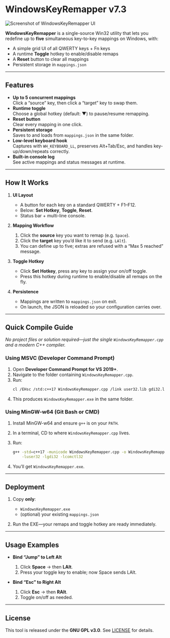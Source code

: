
# WindowsKeyRemapper v7.3

![Screenshot of WindowsKeyRemapper UI](https://i.imgur.com/lgnE4Pl.png)

**WindowsKeyRemapper** is a single-source Win32 utility that lets you redefine up to **five** simultaneous key-to-key mappings on Windows, with:

- A simple grid UI of all QWERTY keys + Fn keys  
- A runtime **Toggle** hotkey to enable/disable remaps  
- A **Reset** button to clear all mappings  
- Persistent storage in `mappings.json`  

---

## Features

- **Up to 5 concurrent mappings**  
  Click a “source” key, then click a “target” key to swap them.  
- **Runtime toggle**  
  Choose a global hotkey (default: ▼) to pause/resume remapping.  
- **Reset button**  
  Clear every mapping in one click.  
- **Persistent storage**  
  Saves to and loads from `mappings.json` in the same folder.  
- **Low-level keyboard hook**  
  Captures with `WH_KEYBOARD_LL`, preserves Alt+Tab/Esc, and handles key-up/down/repeats correctly.  
- **Built-in console log**  
  See active mappings and status messages at runtime.  

---

## How It Works

1. **UI Layout**  
   - A button for each key on a standard QWERTY + F1–F12.  
   - Below: **Set Hotkey**, **Toggle**, **Reset**.  
   - Status bar + multi-line console.  

2. **Mapping Workflow**  
   1. Click the **source** key you want to remap (e.g. `Space`).  
   2. Click the **target** key you’d like it to send (e.g. `LAlt`).  
   3. You can define up to five; extras are refused with a “Max 5 reached” message.  

3. **Toggle Hotkey**  
   - Click **Set Hotkey**, press any key to assign your on/off toggle.  
   - Press this hotkey during runtime to enable/disable all remaps on the fly.  

4. **Persistence**  
   - Mappings are written to `mappings.json` on exit.  
   - On launch, the JSON is reloaded so your configuration carries over.  

---

## Quick Compile Guide

_No project files or solution required—just the single `WindowsKeyRemapper.cpp` and a modern C++ compiler._

### Using MSVC (Developer Command Prompt)

1. Open **Developer Command Prompt for VS 2019+**.  
2. Navigate to the folder containing `WindowsKeyRemapper.cpp`.  
3. Run:
   ```bash
   cl /EHsc /std:c++17 WindowsKeyRemapper.cpp /link user32.lib gdi32.lib comctl32.lib```


4. This produces `WindowsKeyRemapper.exe` in the same folder.

### Using MinGW-w64 (Git Bash or CMD)

1. Install MinGW-w64 and ensure `g++` is on your `PATH`.
2. In a terminal, CD to where `WindowsKeyRemapper.cpp` lives.
3. Run:

   ```bash
   g++ -std=c++17 -municode WindowsKeyRemapper.cpp -o WindowsKeyRemapper.exe \
       -luser32 -lgdi32 -lcomctl32
   ```
4. You’ll get `WindowsKeyRemapper.exe`.

---

## Deployment

1. Copy **only**:

   * `WindowsKeyRemapper.exe`
   * (optional) your existing `mappings.json`
2. Run the EXE—your remaps and toggle hotkey are ready immediately.

---

## Usage Examples

* **Bind “Jump” to Left Alt**

  1. Click **Space** → then **LAlt**.
  2. Press your toggle key to enable; now Space sends LAlt.

* **Bind “Esc” to Right Alt**

  1. Click **Esc** → then **RAlt**.
  2. Toggle on/off as needed.

---

## License

This tool is released under the **GNU GPL v3.0**.
See [LICENSE](LICENSE) for details.

```

